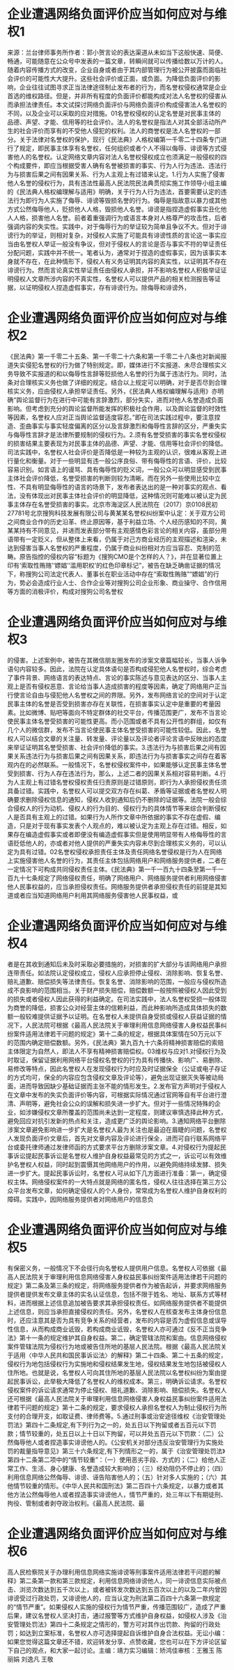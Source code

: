 # 企业遭遇网络负面评价应当如何应对与维权1

来源：兰台律师事务所作者：郭小贺言论的表达渠道从未如当下这般快速、简便、畅通，可能随意在公众号中发表的一篇文章，转瞬间就可以传播给数以万计的人。随着内容传播方式的改变，企业自身或者由于其内部管理行为被公开披露而面临社会评价的可能性大大提升。这些社会评价或正面，或负面。为降低负面评价的影响，企业往往试图寻求正当法律途径制止发布者的行为，而名誉权侵权通常是企业首选的维权路径。但是，并非所有程度的负面评价都能构成对法人名誉权的侵害从而承担法律责任。本文试探讨网络负面评价与网络负面评价构成侵害法人名誉权的不同，以及企业可以采取的应对措施。01名誉权侵权的认定名誉是对民事主体的品德、声望、才能、信用等的社会评价。法人的名誉权是指法人对其全部活动所产生的社会评价而享有的不受他人侵犯的权利。法人的商誉权是法人名誉权的一部分。关于法律对名誉权的保护，现行《民法典》人格权编第一千零二十四条专门进行了规定，即民事主体享有名誉权，任何组织或者个人不得以侮辱、诽谤等方式侵害他人的名誉权。认定网络文章内容对法人名誉权侵权成立也须满足一般侵权的四个构成要件，即应当根据受害人确有名誉被损害的事实、行为人行为违法、违法行为与损害后果之间有因果关系、行为人主观上有过错来认定。1.行为人实施了侵害他人名誉的侵权行为，具有违法性最高人民法院民法典贯彻实施工作领导小组主编的《民法典人格权编理解与适用》明确，关于行为人行为违法，首要需要认定的违法行为即行为人实施了侮辱、诽谤等毁损名誉的行为。侮辱是指故意以暴力或其他方式公然侮辱他人，贬损他人人格，毁损他人名誉。诽谤是指捏造虚假事实丑化他人人格，损害他人名誉。前者着重强调行为或语言本身对人格尊严的攻击性，后者强调内容的失实性。实践中，对于侮辱行为的举证较为简单且争议不大。但对于诽谤行为的举证，则相对复杂，对侵权人实施了可能具有诽谤性质的言论这一事实应当由名誉权人举证一般没有争议，但对于侵权人的言论是否与事实不符的举证责任分配问题，实践中并不统一。笔者认为，通常对于捏造的虚假事实，因为该事实本身就不存在，在此种情形下，侵权人有义务证明其内容的真实性，以证明其不存在诽谤行为。然而言论真实性举证责任由侵权人承担，并不影响名誉权人积极举证证明侵权人文章所涉内容的不真实性，名誉权人可以提供产品的相关检测报告等证据，以证明侵权人捏造虚假事实，存有诽谤行为。除侮辱和诽谤外，

# 企业遭遇网络负面评价应当如何应对与维权2

《民法典》第一千零二十五条、第一千零二十六条和第一千零二十八条也对新闻报道失实侵犯名誉权的行为做了特别规定。即，媒体进行不实报道、未尽合理核实义务导致不实报道的和以侮辱性言辞等贬损他人名誉的行为属于违法行为。同时，法条对合理核实义务也做了详细的规定。结合以上规定可以明确，对于是否尽到合理核实义务，应由侵权人承担举证责任。另外，《民法典人格权编理解与适用》亦明确“舆论监督行为在进行中可能有言辞激烈，部分失实，进而对他人名誉造成负面影响。但考虑到充分的舆论监督所能发挥的积极社会作用，以及舆论监督的时效性等因素，名誉权人应对正当舆论监督适度容忍。”即在司法实践过程中，要注意捏造、歪曲事实与事实轻度偏离的区分以及言辞激烈和侮辱性言辞的区分，严重失实与侮辱性言辞才是法律所要规制的侵权行为。2.须有名誉受损害的事实名誉权侵权的损害结果主要表现为对民事主体的品德、声望、才能、信用等社会评价的降低。司法实践中，名誉权人社会评价是否降低是一种较为主观的认识，很难从客观上进行量化和衡量。对于一些明显有违一般公序良俗、带有侮辱性的言语、评价，比较容易识别。如言语上的谩骂、具有侮辱性的贬义词，一般公众可以明显感受到民事主体社会评价降低，名誉受损害的判断则较为清晰。而在另外一些使用比较中立性、不具有明显侮辱性的语言的场景下，发布者表达出的是一种对事实的观点、看法，没有体现出对民事主体社会评价的明显降低，这种情况则可能难以被认定为民事主体存在名誉受损害的事实。北京市海淀区人民法院在（2017）京0108民初27781号北京搜狗科技发展有限公司与黄某某名誉权纠纷案中认定：关于双方公司之间商业合作的历史沿革、终止原因等，基于利益立场、个人经历感知的不同，黄某某持有不同意见，并进而发表部分带有主观感情色彩言论的相关内容，虽部分用语带有一定贬义，但从整体上来看，仍属于对己方商业经历的主观描述和渲染，未达到侵害当事人名誉权的严重程度，仍属于商业纠纷相对方应当容忍、克制的范畴。原告指控的侵权内容“标题为《搜狗CMO是个怎样的人？》，并在显著位置上印有‘索取性贿赂’‘嫖娼’‘滥用职权’的红色印章标记”，被告在缺乏确凿证据的情况下，称搜狗公司法定代表人、董事长在职业活动中存在“索取性贿赂”“嫖娼”的行为，势必会造成行业人士、合作企业等对搜狗公司企业形象、商业操守、合作信用等方面的消极评价，构成对搜狗公司名誉权

# 企业遭遇网络负面评价应当如何应对与维权3

的侵害。上述案例中，被告在其微信朋友圈发布的涉案文章篇幅较长，当事人诉争语句内容较多。因此，法院在认定具体语句是否构成侵犯他人名誉权时，综合考虑了事件背景、网络语言的表达特点、言论的事实陈述与意见表达的区分、当事人主观上是否有侵权恶意、言论给当事人造成损害的程度等因素，确定了网络用户正当行使言论自由与侵犯他人名誉权之间的界限。另外，发布网络言论的空间对于认定民事主体的名誉是否受到损害亦存在关联性，在损害事实认定中是重要的考量因素。比如微博、贴吧等面向不特定群体的社交平台，传播范围更广，发布不当言论使民事主体名誉受损害的可能性更高。而小范围或者不具有公开性的群组，如仅有几个人的微信群，发布不当言论使民事主体名誉受损害的可能性较低。因此，名誉权人可以结合文章的关注量、转发量、评论量以及评论者评论言语中反映出的态度来举证证明其名誉受损害、社会评价降低的事实。3.违法行为与损害后果之间有因果关系违法行为与损害后果之间有因果关系，即违法行为与损害事实之间存在着客观内在的必然联系。一般情况下，名誉权侵权案件中，如果能够认定民事主体名誉受到损害、行为人存在违法行为，那么，上述二者的因果关系相对容易判断。4.行为人主观上有过错名誉权侵权责任归责原则是过错原则，即行为人承担侵权责任须具备过错。实践中，名誉权人可以提交双方存在纠葛、矛盾等证据或者名誉权人明确要求删除侵权信息的通知，侵权人收到通知后仍不删除的证据等。法院一般会综合侵权人的行为动机、侵权人的行为目的、侵权行为的具体情节等来综合判断侵权人是否具有主观上的过错。如果行为人所作文章中所依据的事实不存在虚假、编造，只是对于现有事实发表个人观点的，难以被认定为主观上存在过错。相反，如果存在编造虚假事实或者即便没有编造虚假事实但是使用明显带有人格侮辱性的言语贬低他人的，亦或者对他人提供的严重失实内容未尽到合理核实义务的，可以认定为具有过错。02名誉权侵权承担责任主体及责任网络名誉侵权是行为人在网络上实施侵害他人名誉的行为，其责任主体包括网络用户和网络服务提供者，二者在一定情况下可构成共同侵权责任主体。《民法典》第一千一百九十四条至第一千一百九十七条规定了网络侵权责任，明确了网络用户、网络服务提供者利用网络侵害他人民事权益的，应当承担侵权责任。网络服务提供者承担侵权责任的前提是其知道或者应当知道网络用户利用其网络服务侵害他人民事权益，或

# 企业遭遇网络负面评价应当如何应对与维权4

者是在其收到通知后未及时采取必要措施的，对损害的扩大部分与该网络用户承担连带责任。如法院认定侵权成立，侵权人应承担停止侵权、消除影响、恢复名誉、赔礼道歉、赔偿损失等法律责任。恢复名誉、消除影响的范围，一般应与侵权所造成不良影响的范围相当。关于财产损失赔偿，赔偿数额一般按照被侵权人因此受到的损失或者侵权人因此获得的利益确定。在司法实践中，法人名誉权受损一般体现为商誉的降低，损害公众对经营主体的信赖利益，而此种影响所造成具体损失的数额一般较难提供证据予以证明。在名誉权人未提供自身受损或侵权人获益证据的情况下，人民法院可根据《最高人民法院关于审理利用信息网络侵害人身权益民事纠纷案件适用法律若干问题的规定》第十二条的规定，根据具体案情在50万元以下的范围内确定赔偿数额。另外，《民法典》第九百九十六条将精神损害赔偿的索赔主体限定为自然人，即法人不享有精神损害赔偿权。03维权与应对1.对侵权行为及时取证，保留证据利用网络平台侵权名誉权的行为具有传播快、影响广、易删除、易修改等特点，因此名誉权人在发现侵权行为时应及时证据保全（公证或电子存证的方式均可，保全的内容应包含侵权文章及评论等），避免出现证据灭失等被动局面，进而导致因缺少基础证据而主张不能的情形发生。2.发布官方声明对于侵权人在文章中发布的失实负面评价等内容，可根据实际情况通过官网等自有平台进行澄清、声明等，避免社会公众的误解和损失进一步扩大。但对于一些情况特殊的企业，如涉嫌侵权文章所覆盖的范围尚未达到一定程度，则建议审慎选择此种方式，避免回应对抗引发新的热点和关注，造成更广泛的舆论影响。3.通知网络平台删除涉案文章避免影响进一步扩大是名誉权人最为关注也是最迫在眉睫的问题，名誉权人发现负面评价文章后，首先对文章内容及评论进行保全，进而可自行联系网络平台或委托律师通过发律师函的方式要求平台方删除涉案文章。4.对侵权行为提起民事诉讼提起民事诉讼是名誉权人维护自身权益最常见的方式之一，诉讼可以有效维护名誉权人权益，同时起到震慑其他网络用户的作用，以避免网络持续发酵、损失进一步扩大。提起民事诉讼时，名誉权人可从如下几方面进行准备：第一，确定侵权主体。网络侵权案件的一大特点就是网络的匿名性，侵权人往往选择在第三方公众平台发布文章，如何确定侵权人的个人身份，常常成为名誉权人维护自身权利的障碍。实践中，因网络服务提供者对网络用户的信息负

# 企业遭遇网络负面评价应当如何应对与维权5

有保密义务，一般情况下不会径行向名誉权人提供用户信息。名誉权人可依据《最高人民法院关于审理利用信息网络侵害人身权益民事纠纷案件适用法律若干问题的规定》第二条及第三条的规定，将网络服务提供者作为被告起诉，并要求网络服务提供者提供发布文章主体的实名认证信息，包括不限于姓名、地址、联系方式等材料，进而根据上述信息追加被告要求其承担侵权责任。如网络服务提供者不能提供上述信息，则应当承担直接侵权的责任。另外，名誉权人在核查发布主体身份信息时，还应注意其是否为具有竞争关系的经营者，发布的内容是否为虚假信息或误导性信息，从而构成商业诋毁，若构成商业诋毁，名誉权人亦可通过《反不正当竞争法》第十一条的规定维护其自身权益。第二，确定管辖法院和案由。信息网络侵权案件管辖法院为侵权行为地或被告住所地的基层人民法院。根据《最高人民法院关于适用〈中华人民共和国民事诉讼法〉的解释》第二十四条、第二十五条的规定，侵权行为地包括侵权行为实施地和侵权结果发生地，侵权结果发生地包括被侵权人住所地。也就是说，名誉权人可向其住所地的基层人民法院以名誉权纠纷为案由提起民事诉讼，此举极大降低了名誉权人的维权成本。第三，明确诉讼请求。名誉权侵权案件的诉讼请求通常为停止侵权、赔礼道歉、消除影响、赔偿损失。名誉权人还可根据《最高人民法院关于审理利用信息网络侵害人身权益民事纠纷案件适用法律若干问题的规定》第十二条的规定，要求侵权人承担名誉权人为制止侵权行为所支付的合理开支，如取证费、律师费等。5.通过刑事或治安途径维权《治安管理处罚法》第四十二条规定,有下列行为之一的，处五日以下拘留或者五百元以下罚款；情节较重的，处五日以上十日以下拘留，可以并处五百元以下罚款：（二）公然侮辱他人或者捏造事实诽谤他人的。《公安机关对部分违反治安管理行为实施处罚的裁量指导意见》第三十六条规定,有下列情形之一的，属于《治安管理处罚法》第四十二条第二项中的“情节较重”：（一）使用恶劣手段、方式的；（二）给他人正常工作、生活、身心健康、名誉造成较大影响的；（三）经劝阻仍不停止的；（四）利用信息网络公然侮辱、诽谤、诬告陷害他人的；（五）针对多人实施的；（六）其他情节较重的情形。《中华人民共和国刑法》第二百四十六条规定，以暴力或者其他方法公然侮辱他人或者捏造事实诽谤他人，情节严重的，处三年以下有期徒刑、拘役、管制或者剥夺政治权利。《最高人民法院、最

# 企业遭遇网络负面评价应当如何应对与维权6

高人民检察院关于办理利用信息网络实施诽谤等刑事案件适用法律若干问题的解释》第二条第一款和第三款规定，利用信息网络诽谤他人，同一诽谤信息实际被点击、浏览次数达到五千次以上，或者被转发次数达到五百次以上的以及二年内曾因诽谤受过行政处罚，又诽谤他人的，应当认定为刑法第二百四十六条第一款规定的“情节严重”。如果侵权人实施的侵权行为情节严重，传播范围较广，造成了严重后果，建议名誉权人坚决打击，通过报警等方式维护自身权益，如侵权人涉及《治安管理处罚法》第四十二条规定之情形的，警方可对其作出罚款、拘留的行政处罚；如达到立案标准，名誉权人亦可选择提起自诉维护自身合法权益。无讼小编：如果您觉得这篇文章还不错，欢迎转发分享、点赞收藏，您也可以在下方评论区留下自己的观点，和大家一起讨论。主编：靖力实习编辑：矫鸿佳审核：王雅玉 陈丽娟 刘逸凡 王敬

